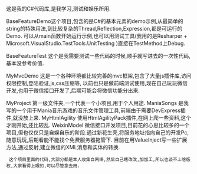   这是我的C#代码库,是我学习,测试和娱乐所用.
  
  BaseFeatureDemo这个项目,包含的是C#的基本元素的demo示例,从最简单的string的特殊用法,到比较复杂的Thread,Reflection,Expression,都是可运行的Demo. 可以从main函数开始运行示例,也可以用测试工具(我用的是Resharper + Microsoft.VisualStudio.TestTools.UnitTesting )直接在TestMethod上Debug.
  
  BaseFeatureTest 这个是我需要测试一些代码的时候,顺手就写进去的一次性代码,基本没参考价值.
  
  MyMvcDemo  这是一个各种环境都比较完善的mvc框架,包含了大量js插件库,访问权限控制,登陆验证,js,css压缩等, 以前也只是做前端测试使用,现在自己玩玩微信开发,也用于微信接口开发了,后期可能会将微信功能分出来.
  
  MyProject  第一级文件夹,一个代表一个小项目,用于个人用途.
     ManiaSongs 是我写的一个用于Mania音乐游戏的音乐文件管理工具,前端由于需要DevExpress插件,就没放上来. 
     MyHtmlAgility 使用HtmlAgilityPack插件,在网上爬一些资料,这个才刚开始,还比较乱. 
     WeixinModel  微信接口开发项目,目前花的心思比较多的一个项目,但也仅仅只是自娱自乐的阶段.通过新花生壳,将服务地址指向自己的开发Pc,随意玩玩,后期看能不能找个免费服务器拖管下. 目前在用ValueInject写一些扩展方法,通过反射,建立微信的XML消息和实体的转换. 
     
     
     这个项目里面的代码,大部分都是本人收集自网络,然后自己瞎改改,加加工,所以也谈不上啥版权,大家看得上眼的,可以尽管拿去用.
